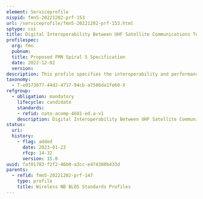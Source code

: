 ```yaml
---
element: Serviceprofile
nispid: fmn5-20221202-prf-153
url: /serviceprofile/fmn5-20221202-prf-153.html
sptype: coi
title: Digital Interoperability Between UHF Satellite Communications Terminals - Integrated Waveform (IWF) Phase 1 edition 1
profilespec:
  org: fmn
  pubnum: 
  title: Proposed FMN Spiral 5 Specification
  date: 2022-12-02
  version: 
description: This profile specifies the interoperability and performance characteristics of terminal equipment that will operate over NATO or national UHF satellite systems.
taxonomy:
  - T-e0173077-44d2-4717-94cb-a7586da1fe60-X
refgroup:
  - obligation: mandatory
    lifecycle: candidate
    standards: 
    - refid: nato-acomp-4681-ed.a-v1
    description: Digital Interoperability Between UHF Satellite Communications Terminals - Integrated Waveform (IWF).
status:
  uri: 
  history: 
    - flag: added
      date: 2023-01-23
      rfcp: 14-32
      version: 15.0
uuid: faf01783-f2f2-46b0-a3cc-e474380b433d
parents:
  - refid: fmn5-20221202-prf-147
    type: profile
    title: Wireless NB BLOS Standards Profiles
---
```

